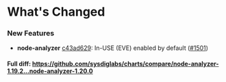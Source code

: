# What's Changed

### New Features
- **node-analyzer** [c43ad629](https://github.com/sysdiglabs/charts/commit/c43ad6292b8538d65de2267cf0aba9d55067e7d4): In-USE (EVE) enabled by default ([#1501](https://github.com/sysdiglabs/charts/issues/1501))
#### Full diff: https://github.com/sysdiglabs/charts/compare/node-analyzer-1.19.2...node-analyzer-1.20.0
